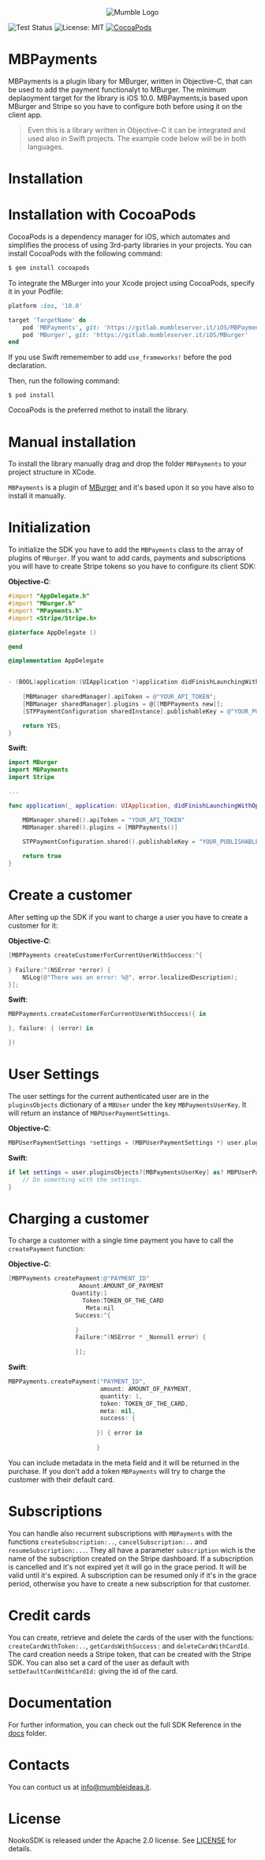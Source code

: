<p align="center" >
<img src="https://mumbleideas.it/wp-content/uploads/2017/12/Mumble-anim-300.gif" alt="Mumble Logo" title="Mumble Logo">
</p>

![Test Status](docs/badge.svg)
![License: MIT](https://img.shields.io/badge/pod-v0.0.9-blue.svg)
[![CocoaPods](https://img.shields.io/badge/License-Apache%202.0-yellow.svg)](LICENSE)

# MBPayments
MBPayments is a plugin libary for MBurger, written in Objective-C, that can be used to add the payment functionalyt to MBurger. The minimum deplaoyment target for the library is iOS 10.0. MBPayments,is based upon MBurger and Stripe so you have to configure both before using it on the client app.
> Even this is a library written in Objective-C it can be integrated and used also in Swift projects. The example code below will be in both languages.

# Installation

# Installation with CocoaPods

CocoaPods is a dependency manager for iOS, which automates and simplifies the process of using 3rd-party libraries in your projects. You can install CocoaPods with the following command:

```ruby
$ gem install cocoapods
```

To integrate the MBurger into your Xcode project using CocoaPods, specify it in your Podfile:

```ruby
platform :ios, '10.0'

target 'TargetName' do
    pod 'MBPayments', git: 'https://gitlab.mumbleserver.it/iOS/MBPayments'
    pod 'MBurger', git: 'https://gitlab.mumbleserver.it/iOS/MBurger'
end
```

If you use Swift rememember to add `use_frameworks!` before the pod declaration.


Then, run the following command:

```
$ pod install
```

CocoaPods is the preferred methot to install the library.

# Manual installation

To install the library manually drag and drop the folder `MBPayments` to your project structure in XCode. 

`MBPayments` is a plugin of [MBurger](https://nooko2.mumbleserver.it/) and it's based upon it so you have also to install it manually.

# Initialization

To initialize the SDK you have to add the `MBPayments` class to the array of plugins of `MBurger`.
If you want to add cards, payments and subscriptions you will have to create Stripe tokens so you have to configure its client SDK:

**Objective-C**:

```objective-c
#import "AppDelegate.h"
#import "MBurger.h"
#import "MPayments.h"
#import <Stripe/Stripe.h>

@interface AppDelegate ()

@end

@implementation AppDelegate


- (BOOL)application:(UIApplication *)application didFinishLaunchingWithOptions:(NSDictionary *)launchOptions {
    
    [MBManager sharedManager].apiToken = @"YOUR_API_TOKEN";
    [MBManager sharedManager].plugins = @[[MBPPayments new]];
    [STPPaymentConfiguration sharedInstance].publishableKey = @"YOUR_PUBLISHABLE_KEY";

    return YES;
}
```

**Swift**:

```swift
import MBurger
import MBPayments
import Stripe

...

func application(_ application: UIApplication, didFinishLaunchingWithOptions launchOptions: [UIApplicationLaunchOptionsKey: Any]?) -> Bool {

    MBManager.shared().apiToken = "YOUR_API_TOKEN"
    MBManager.shared().plugins = [MBPPayments()]
        
    STPPaymentConfiguration.shared().publishableKey = "YOUR_PUBLISHABLE_KEY"

    return true
}
```

# Create a customer

After setting up the SDK if you want to charge a user you have to create a customer for it:

**Objective-C**:

```objective-c
[MBPPayments createCustomerForCurrentUserWithSuccess:^{
        
} Failure:^(NSError *error) {
	NSLog(@"There was an error: %@", error.localizedDescription);
}];

```

**Swift**:

```swift
MBPPayments.createCustomerForCurrentUserWithSuccess({ in

}, failure: { (error) in

})
```


# User Settings

The user settings for the current authenticated user are in the `pluginsObjects` dictionary of a `MBUser` under the key `MBPaymentsUserKey`. It will return an instance of `MBPUserPaymentSettings`.


**Objective-C**:

```objective-c
MBPUserPaymentSettings *settings = (MBPUserPaymentSettings *) user.pluginsObjects[MBPaymentsUserKey]
```

**Swift**:

```swift
if let settings = user.pluginsObjects?[MBPaymentsUserKey] as? MBPUserPaymentSettings {
    // Do something with the settings.
}
```

# Charging a customer

To charge a customer with a single time payment you have to call the `createPayment` function:

**Objective-C**:

```objective-c
[MBPPayments createPayment:@"PAYMENT_ID"
                    Amount:AMOUNT_OF_PAYMENT
                  Quantity:1
                     Token:TOKEN_OF_THE_CARD
                      Meta:nil
                   Success:^{
                    
                   }
                   Failure:^(NSError * _Nonnull error) {
                    
                   }];
```

**Swift**:

```swift
MBPPayments.createPayment("PAYMENT_ID",
                          amount: AMOUNT_OF_PAYMENT,
                          quantity: 1,
                          token: TOKEN_OF_THE_CARD,
                          meta: nil,
                          success: {
                                    
        				 }) { error in
   				
   				         }
```

You can include metadata in the meta field and it will be returned in the purchase. If you don't add a token `MBPayments` will try to charge the customer with their default card.

# Subscriptions

You can handle also recurrent subscriptions with `MBPayments` with the functions `createSubscription:..`, `cancelSubscription:..` and `resumeSubscription:...`. They all have a parameter `subscription` wich is the name of the subscription created on the Stripe dashboard. 
If a subscription is cancelled and it's not expired yet it will go in the grace period. It will be valid until it's expired. 
A subscription can be resumed only if it's in the grace period, otherwise you have to create a new subscription for that customer. 

# Credit cards

You can create, retrieve and delete the cards of the user with the functions:
 `createCardWithToken:..`, `getCardsWithSuccess:` and `deleteCardWithCardId`.
 The card creation needs a Stripe token, that can be created with the Stripe SDK. You can also set a card of the user as default with `setDefaultCardWithCardId:` giving the id of the card.

# Documentation

For further information, you can check out the full SDK Reference in the [docs](docs) folder.


# Contacts

You can contuct us at [info@mumbleideas.it](mailto:info@mumbleideas.it).

# License

NookoSDK is released under the Apache 2.0 license. See [LICENSE](LICENSE) for details.
